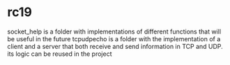 # rc19

socket_help is a folder with implementations of different functions that will be useful in the future
tcpudpecho is a folder with the implementation of a client and a server that both receive and send information in TCP and UDP. its logic can be reused in the project
